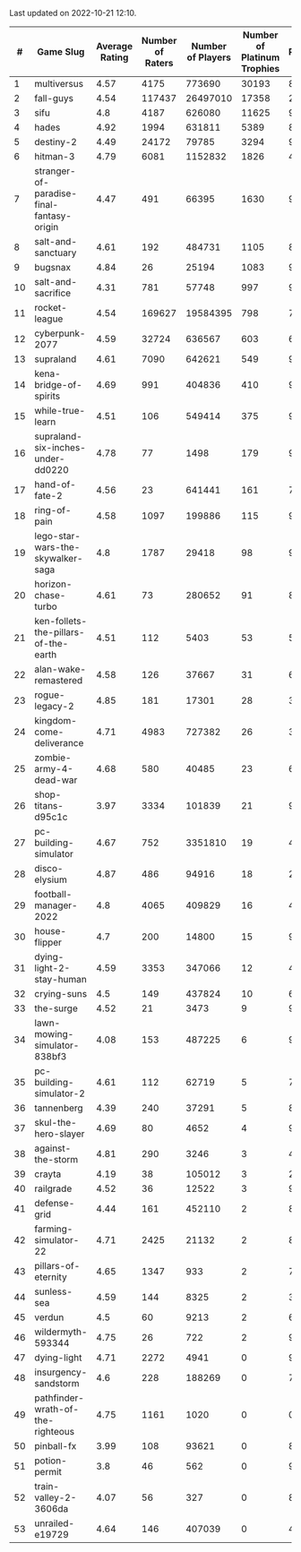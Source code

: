 Last updated on 2022-10-21 12:10.


|#|Game Slug|Average Rating|Number of Raters|Number of Players|Number of Platinum Trophies|Max Rarity (%)|
|---|---|---|---|---|---|---|
|1|multiversus|4.57|4175|773690|30193|80|
|2|fall-guys|4.54|117437|26497010|17358|2|
|3|sifu|4.8|4187|626080|11625|96|
|4|hades|4.92|1994|631811|5389|89|
|5|destiny-2|4.49|24172|79785|3294|97|
|6|hitman-3|4.79|6081|1152832|1826|48|
|7|stranger-of-paradise-final-fantasy-origin|4.47|491|66395|1630|98|
|8|salt-and-sanctuary|4.61|192|484731|1105|83|
|9|bugsnax|4.84|26|25194|1083|97|
|10|salt-and-sacrifice|4.31|781|57748|997|91|
|11|rocket-league|4.54|169627|19584395|798|74|
|12|cyberpunk-2077|4.59|32724|636567|603|61|
|13|supraland|4.61|7090|642621|549|99|
|14|kena-bridge-of-spirits|4.69|991|404836|410|94|
|15|while-true-learn|4.51|106|549414|375|93|
|16|supraland-six-inches-under-dd0220|4.78|77|1498|179|99|
|17|hand-of-fate-2|4.56|23|641441|161|72|
|18|ring-of-pain|4.58|1097|199886|115|97|
|19|lego-star-wars-the-skywalker-saga|4.8|1787|29418|98|98|
|20|horizon-chase-turbo|4.61|73|280652|91|83|
|21|ken-follets-the-pillars-of-the-earth|4.51|112|5403|53|54|
|22|alan-wake-remastered|4.58|126|37667|31|6|
|23|rogue-legacy-2|4.85|181|17301|28|36|
|24|kingdom-come-deliverance|4.71|4983|727382|26|30|
|25|zombie-army-4-dead-war|4.68|580|40485|23|66|
|26|shop-titans-d95c1c|3.97|3334|101839|21|98|
|27|pc-building-simulator|4.67|752|3351810|19|47|
|28|disco-elysium|4.87|486|94916|18|28|
|29|football-manager-2022|4.8|4065|409829|16|48|
|30|house-flipper|4.7|200|14800|15|93|
|31|dying-light-2-stay-human|4.59|3353|347066|12|47|
|32|crying-suns|4.5|149|437824|10|65|
|33|the-surge|4.52|21|3473|9|94|
|34|lawn-mowing-simulator-838bf3|4.08|153|487225|6|90|
|35|pc-building-simulator-2|4.61|112|62719|5|73|
|36|tannenberg|4.39|240|37291|5|81|
|37|skul-the-hero-slayer|4.69|80|4652|4|96|
|38|against-the-storm|4.81|290|3246|3|44|
|39|crayta|4.19|38|105012|3|23|
|40|railgrade|4.52|36|12522|3|98|
|41|defense-grid|4.44|161|452110|2|80|
|42|farming-simulator-22|4.71|2425|21132|2|83|
|43|pillars-of-eternity|4.65|1347|933|2|79|
|44|sunless-sea|4.59|144|8325|2|38|
|45|verdun|4.5|60|9213|2|69|
|46|wildermyth-593344|4.75|26|722|2|90|
|47|dying-light|4.71|2272|4941|0|96|
|48|insurgency-sandstorm|4.6|228|188269|0|7|
|49|pathfinder-wrath-of-the-righteous|4.75|1161|1020|0|0.1|
|50|pinball-fx|3.99|108|93621|0|85|
|51|potion-permit|3.8|46|562|0|97|
|52|train-valley-2-3606da|4.07|56|327|0|87|
|53|unrailed-e19729|4.64|146|407039|0|40|
